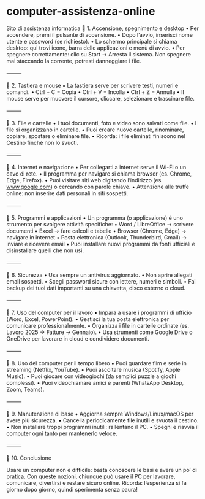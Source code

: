 # computer-assistenza-online
Sito di assistenza informatica
🔹 1. Accensione, spegnimento e desktop
	•	Per accendere, premi il pulsante di accensione.
	•	Dopo l’avvio, inserisci nome utente e password (se richiesto).
	•	Lo schermo principale si chiama desktop: qui trovi icone, barra delle applicazioni e menù di avvio.
	•	Per spegnere correttamente: clic su Start → Arresta il sistema. Non spegnere mai staccando la corrente, potresti danneggiare i file.

⸻

🔹 2. Tastiera e mouse
	•	La tastiera serve per scrivere testi, numeri e comandi.
	•	Ctrl + C = Copia
	•	Ctrl + V = Incolla
	•	Ctrl + Z = Annulla
	•	Il mouse serve per muovere il cursore, cliccare, selezionare e trascinare file.

⸻

🔹 3. File e cartelle
	•	I tuoi documenti, foto e video sono salvati come file.
	•	I file si organizzano in cartelle.
	•	Puoi creare nuove cartelle, rinominare, copiare, spostare o eliminare file.
	•	Ricorda: i file eliminati finiscono nel Cestino finché non lo svuoti.

⸻

🔹 4. Internet e navigazione
	•	Per collegarti a internet serve il Wi-Fi o un cavo di rete.
	•	Il programma per navigare si chiama browser (es. Chrome, Edge, Firefox).
	•	Puoi visitare siti web digitando l’indirizzo (es. www.google.com) o cercando con parole chiave.
	•	Attenzione alle truffe online: non inserire dati personali in siti sospetti.

⸻

🔹 5. Programmi e applicazioni
	•	Un programma (o applicazione) è uno strumento per svolgere attività specifiche:
	•	Word / LibreOffice → scrivere documenti
	•	Excel → fare calcoli e tabelle
	•	Browser (Chrome, Edge) → navigare in internet
	•	Posta elettronica (Outlook, Thunderbird, Gmail) → inviare e ricevere email
	•	Puoi installare nuovi programmi da fonti ufficiali e disinstallare quelli che non usi.

⸻

🔹 6. Sicurezza
	•	Usa sempre un antivirus aggiornato.
	•	Non aprire allegati email sospetti.
	•	Scegli password sicure con lettere, numeri e simboli.
	•	Fai backup dei tuoi dati importanti su una chiavetta, disco esterno o cloud.

⸻

🔹 7. Uso del computer per il lavoro
	•	Impara a usare i programmi di ufficio (Word, Excel, PowerPoint).
	•	Gestisci la tua posta elettronica per comunicare professionalmente.
	•	Organizza i file in cartelle ordinate (es. Lavoro 2025 → Fatture → Gennaio).
	•	Usa strumenti come Google Drive o OneDrive per lavorare in cloud e condividere documenti.

⸻

🔹 8. Uso del computer per il tempo libero
	•	Puoi guardare film e serie in streaming (Netflix, YouTube).
	•	Puoi ascoltare musica (Spotify, Apple Music).
	•	Puoi giocare con videogiochi (da semplici puzzle a giochi complessi).
	•	Puoi videochiamare amici e parenti (WhatsApp Desktop, Zoom, Teams).

⸻

🔹 9. Manutenzione di base
	•	Aggiorna sempre Windows/Linux/macOS per avere più sicurezza.
	•	Cancella periodicamente file inutili e svuota il cestino.
	•	Non installare troppi programmi inutili: rallentano il PC.
	•	Spegni e riavvia il computer ogni tanto per mantenerlo veloce.

⸻

🔹 10. Conclusione

Usare un computer non è difficile: basta conoscere le basi e avere un po’ di pratica.
Con queste nozioni, chiunque può usare il PC per lavorare, comunicare, divertirsi e restare sicuro online.
Ricorda: l’esperienza si fa giorno dopo giorno, quindi sperimenta senza paura!
